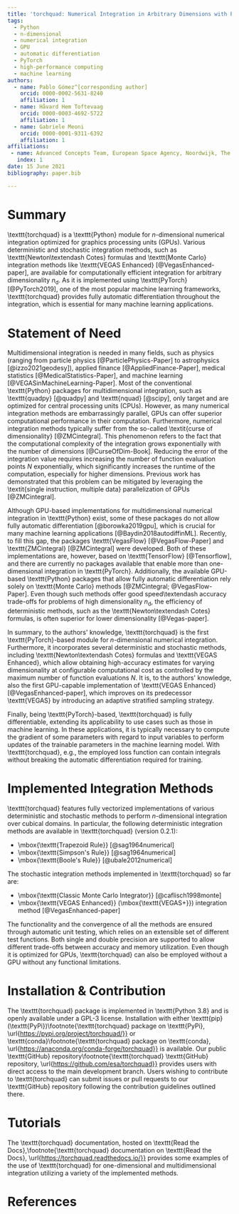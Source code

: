 ```yaml
---
title: 'torchquad: Numerical Integration in Arbitrary Dimensions with PyTorch'
tags:
  - Python
  - n-dimensional
  - numerical integration
  - GPU
  - automatic differentiation
  - PyTorch
  - high-performance computing
  - machine learning
authors:
  - name: Pablo Gómez^[corresponding author]
    orcid: 0000-0002-5631-8240
    affiliation: 1
  - name: Håvard Hem Toftevaag
    orcid: 0000-0003-4692-5722
    affiliation: 1
  - name: Gabriele Meoni
    orcid: 0000-0001-9311-6392
    affiliation: 1
affiliations:
 - name: Advanced Concepts Team, European Space Agency, Noordwijk, The Netherlands
   index: 1
date: 15 June 2021
bibliography: paper.bib

---
```


# Summary

\texttt{torchquad} is a \texttt{Python} module for $n$-dimensional numerical integration optimized for graphics processing units (GPUs).
Various deterministic and stochastic integration methods, such as \texttt{Newton\textendash Cotes} formulas and \texttt{Monte Carlo} integration methods like \texttt{VEGAS Enhanced} [@VegasEnhanced-paper], are available for computationally efficient integration for arbitrary dimensionality $n_{\mathrm{d}}$.
As it is implemented using \texttt{PyTorch} [@PyTorch2019], one of the most popular machine learning frameworks, \texttt{torchquad} provides fully automatic differentiation throughout the integration, which is essential for many machine learning applications.

# Statement of Need

Multidimensional integration is needed in many fields, such as physics (ranging from particle physics [@ParticlePhysics-Paper] to astrophysics [@izzo2021geodesy]), applied finance [@AppliedFinance-Paper], medical statistics [@MedicalStatistics-Paper], and machine learning [@VEGASinMachineLearning-Paper]. 
Most of the conventional \texttt{Python} packages for multidimensional integration, such as \texttt{quadpy} [@quadpy] and \texttt{nquad} [@scipy], only target and are optimized for central processing units (CPUs). 
However, as many numerical integration methods are embarrassingly parallel, GPUs can offer superior computational performance in their computation. 
Furthermore, numerical integration methods typically suffer from the so-called \textit{curse of dimensionality} [@ZMCintegral]. 
This phenomenon refers to the fact that the computational complexity of the integration grows exponentially with the number of dimensions [@CurseOfDim-Book]. Reducing the error of the integration value requires increasing the number of function evaluation points $N$ exponentially, which significantly increases the runtime of the computation, especially for higher dimensions.
Previous work has demonstrated that this problem can be mitigated by leveraging the \textit{single instruction, multiple data} parallelization of GPUs [@ZMCintegral].

Although GPU-based implementations for multidimensional numerical integration in \texttt{Python} exist, some of these packages do not allow fully automatic differentiation [@borowka2019gpu], which is crucial for many machine learning applications [@Baydin2018autodiffinML]. Recently, to fill this gap, the packages \texttt{VegasFlow} [@VegasFlow-Paper] and \texttt{ZMCintegral} [@ZMCintegral] were developed. Both of these implementations are, however, based on \texttt{TensorFlow} [@Tensorflow], and there are currently no packages available that enable more than one-dimensional integration in \texttt{PyTorch}.
Additionally, the available GPU-based \texttt{Python} packages that allow fully automatic differentiation rely solely on \texttt{Monte Carlo} methods [@ZMCintegral; @VegasFlow-Paper]. 
Even though such methods offer good speed\textendash accuracy trade-offs for problems of high dimensionality $n_{\mathrm{d}}$, the efficiency of deterministic methods, such as the \texttt{Newton\textendash Cotes} formulas, is often superior for lower dimensionality [@Vegas-paper].

In summary, to the authors' knowledge, \texttt{torchquad} is the first \texttt{PyTorch}-based module for $n$-dimensional numerical integration. 
Furthermore, it incorporates several deterministic and stochastic methods, including \texttt{Newton\textendash Cotes} formulas and \texttt{VEGAS Enhanced}, which allow obtaining high-accuracy estimates for varying dimensionality at configurable computational cost as controlled by the maximum number of function evaluations $N$. It is, to the authors' knowledge, also the first GPU-capable implementation of \texttt{VEGAS Enhanced} [@VegasEnhanced-paper], which improves on its predecessor \texttt{VEGAS} by introducing an adaptive stratified sampling strategy.

Finally, being \texttt{PyTorch}-based, \texttt{torchquad} is fully differentiable, extending its applicability to use cases such as those in machine learning. In these applications, it is typically necessary to compute the gradient of some parameters with regard to input variables to perform updates of the trainable parameters in the machine learning model. With \texttt{torchquad}, e.g., the employed loss function can contain integrals without breaking the automatic differentiation required for training.


# Implemented Integration Methods

\texttt{torchquad} features fully vectorized implementations of various deterministic and stochastic methods to perform $n$-dimensional integration over cubical domains.
In particular, the following deterministic integration methods are available in \texttt{torchquad} (version 0.2.1):  

* \mbox{\texttt{Trapezoid Rule}} [@sag1964numerical] 
* \mbox{\texttt{Simpson's Rule}} [@sag1964numerical] 
* \mbox{\texttt{Boole's Rule}} [@ubale2012numerical] 

The stochastic integration methods implemented in \texttt{torchquad} so far are: 

* \mbox{\texttt{Classic Monte Carlo Integrator}} [@caflisch1998monte] 
* \mbox{\texttt{VEGAS Enhanced}} (\mbox{\texttt{VEGAS+}}) integration method [@VegasEnhanced-paper] 

The functionality and the convergence of all the methods are ensured through automatic unit testing, which relies on an extensible set of different test functions.
Both single and double precision are supported to allow different trade-offs between accuracy and memory utilization. Even though it is optimized for GPUs, \texttt{torchquad} can also be employed without a GPU without any functional limitations.

# Installation \& Contribution

The \texttt{torchquad} package is implemented in \texttt{Python 3.8} and is openly available under a GPL-3 license. Installation with either \texttt{pip} (\texttt{PyPi})\footnote{\texttt{torchquad} package on \texttt{PyPi}, \url{https://pypi.org/project/torchquad/}} or \texttt{conda}\footnote{\texttt{torchquad} package on \texttt{conda}, \url{https://anaconda.org/conda-forge/torchquad}} is available. Our public \texttt{GitHub} repository\footnote{\texttt{torchquad} \texttt{GitHub} repository, \url{https://github.com/esa/torchquad}} provides users with direct access to the main development branch. Users wishing to contribute to \texttt{torchquad} can submit issues or pull requests to our \texttt{GitHub} repository following the contribution guidelines outlined there.

# Tutorials 

The \texttt{torchquad} documentation, hosted on \texttt{Read the Docs},\footnote{\texttt{torchquad} documentation on \texttt{Read the Docs}, \url{https://torchquad.readthedocs.io/}} provides some examples of the use of \texttt{torchquad} for one-dimensional and multidimensional integration utilizing a variety of the implemented methods.

# References
